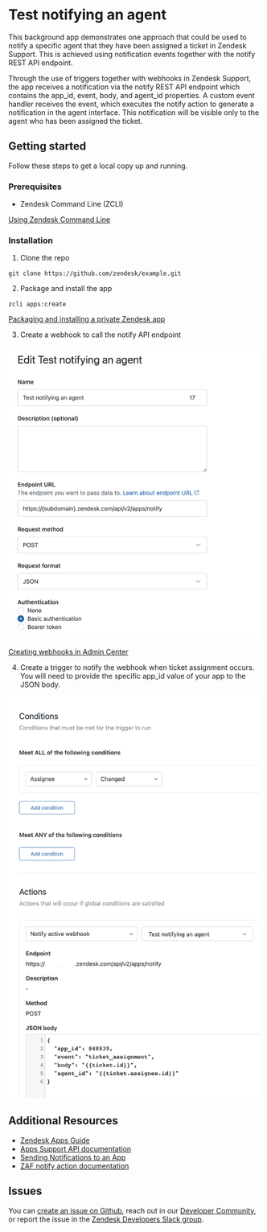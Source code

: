 # Test notifying an agent

This background app demonstrates one approach that could be used to notify a specific agent that they have been assigned a ticket in Zendesk Support. This is achieved using notification events together with the notify REST API endpoint.

Through the use of triggers together with webhooks in Zendesk Support, the app receives a notification via the notify REST API endpoint which contains the app_id, event, body, and agent_id properties. A custom event handler receives the event, which executes the notify action to generate a notification in the agent interface. This notification will be visible only to the agent who has been assigned the ticket.

## Getting started

Follow these steps to get a local copy up and running.

### Prerequisites

- Zendesk Command Line (ZCLI)

[Using Zendesk Command Line](https://developer.zendesk.com/documentation/apps/app-developer-guide/zcli/#installing-and-updating-zcli)

### Installation

1. Clone the repo

```
git clone https://github.com/zendesk/example.git
```

2. Package and install the app

```
zcli apps:create
```

[Packaging and installing a private Zendesk app](https://developer.zendesk.com/documentation/apps/app-developer-guide/zcli/#packaging-and-installing-a-private-zendesk-app)

3. Create a webhook to call the notify API endpoint

<img src="webhook.png" alt="webhook screenshot" width="500"/>

[Creating webhooks in Admin Center](https://support.zendesk.com/hc/en-us/articles/4408839108378-Creating-webhooks-in-Admin-Center)

4. Create a trigger to notify the webhook when ticket assignment occurs. You will need to provide the specific app_id value of your app to the JSON body.

<img src="trigger.png" alt="trigger screenshot" width="500"/>

<!-- Links to relevant resources such as help center articles or dev docs -->

## Additional Resources

- [Zendesk Apps Guide](https://developer.zendesk.com/documentation/apps/)
- [Apps Support API documentation](https://developer.zendesk.com/api-reference/apps/apps-support-api/introduction/)
- [Sending Notifications to an App](https://developer.zendesk.com/api-reference/ticketing/apps/apps/#send-notification-to-app)
- [ZAF notify action documentation](https://developer.zendesk.com/api-reference/apps/apps-support-api/all_locations/#notify)

<!-- Issue reporting with link to repo issues page -->

## Issues

You can [create an issue on Github](https://github.com/zendesk/example/new),
reach out in our [Developer Community](https://support.zendesk.com/hc/en-us/community/topics),
or report the issue in the [Zendesk Developers Slack group](https://docs.google.com/forms/d/e/1FAIpQLScm_rDLWwzWnq6PpYWFOR_PwMaSBcaFft-1pYornQtBGAaiJA/viewform).
